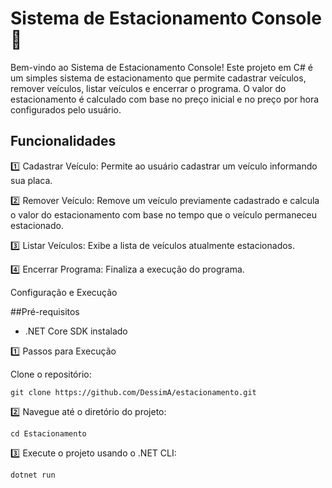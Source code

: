 #  Sistema de Estacionamento Console :car:

Bem-vindo ao Sistema de Estacionamento Console! Este projeto em C# é um simples sistema de estacionamento que permite cadastrar veículos, remover veículos, listar veículos e encerrar o programa. O valor do estacionamento é calculado com base no preço inicial e no preço por hora configurados pelo usuário.

## Funcionalidades
:one: Cadastrar Veículo: Permite ao usuário cadastrar um veículo informando sua placa.

:two: Remover Veículo: Remove um veículo previamente cadastrado e calcula o valor do estacionamento com base no tempo que o veículo permaneceu estacionado.

:three: Listar Veículos: Exibe a lista de veículos atualmente estacionados.

:four: Encerrar Programa: Finaliza a execução do programa.

Configuração e Execução

##Pré-requisitos

* .NET Core SDK instalado

:one: Passos para Execução

Clone o repositório:

`git clone https://github.com/DessimA/estacionamento.git`

:two: Navegue até o diretório do projeto:

`cd Estacionamento`

:three: Execute o projeto usando o .NET CLI:

`dotnet run`
